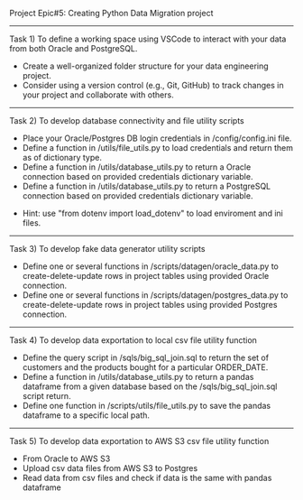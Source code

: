 Project Epic#5: Creating Python Data Migration project


-----------------
Task 1) To define a working space using VSCode to interact with your data from both Oracle and PostgreSQL.

* Create a well-organized folder structure for your data engineering project.
* Consider using a version control (e.g., Git, GitHub) to track changes in your project and collaborate with others.


-----------------
Task 2) To develop database connectivity and file utility scripts
* Place your Oracle/Postgres DB login credentials in /config/config.ini file. 
* Define a function in /utils/file_utils.py to load credentials and return them as of dictionary type.
* Define a function in /utils/database_utils.py to return a Oracle connection based on provided credentials dictionary variable.
* Define a function in /utils/database_utils.py to return a PostgreSQL connection based on provided credentials dictionary variable.

+ Hint: use "from dotenv import load_dotenv" to load enviroment and ini files.

-----------------
Task 3) To develop fake data generator utility scripts
* Define one or several functions in /scripts/datagen/oracle_data.py to create-delete-update rows in project tables using provided Oracle connection.
* Define one or several functions in /scripts/datagen/postgres_data.py to create-delete-update rows in project tables using provided Postgres connection.


-----------------
Task 4) To develop data exportation to local csv file utility function
* Define the query script in /sqls/big_sql_join.sql to return the set of customers and the products bought for a particular ORDER_DATE. 
* Define a function in /utils/database_utils.py to return a pandas dataframe from a given database based on the /sqls/big_sql_join.sql script return.
* Define one function in /scripts/utils/file_utils.py to save the pandas dataframe to a specific local path.


-----------------
Task 5) To develop data exportation to AWS S3 csv file utility function
* From Oracle to AWS S3
* Upload csv data files from AWS S3 to Postgres
* Read data from csv files and check if data is the same with pandas dataframe
